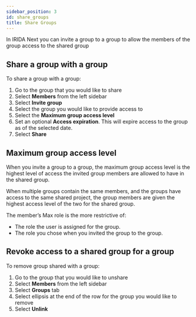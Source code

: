 ```yaml
---
sidebar_position: 3
id: share_groups
title: Share Groups
---
```


In IRIDA Next you can invite a group to a group to allow the members of the group access to the shared group

## Share a group with a group

To share a group with a group:

1. Go to the group that you would like to share
2. Select **Members** from the left sidebar
3. Select **Invite group**
4. Select the group you would like to provide access to
5. Select the **Maximum group access level**
6. Set an optional **Access expiration**. This will expire access to the group as of the selected date.
7. Select **Share**

## Maximum group access level

When you invite a group to a group, the maximum group access level is the highest level of access the invited group members are allowed to have in the shared group.

When multiple groups contain the same members, and the groups have access to the same shared project, the group members are given the highest access level of the two for the shared group.

The member’s Max role is the more restrictive of:

- The role the user is assigned for the group.
- The role you chose when you invited the group to the group.

## Revoke access to a shared group for a group

To remove group shared with a group:

1. Go to the group that you would like to unshare
2. Select **Members** from the left sidebar
3. Select **Groups** tab
4. Select ellipsis at the end of the row for the group you would like to remove
5. Select **Unlink**

